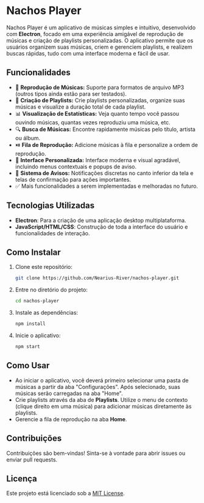 # Nachos Player

Nachos Player é um aplicativo de músicas simples e intuitivo, desenvolvido com **Electron**, focado em uma experiência amigável de reprodução de músicas e criação de playlists personalizadas. O aplicativo permite que os usuários organizem suas músicas, criem e gerenciem playlists, e realizem buscas rápidas, tudo com uma interface moderna e fácil de usar.

## Funcionalidades

- 🎵 **Reprodução de Músicas:** Suporte para formatos de arquivo MP3 (outros tipos ainda estão para ser testados).
- 📂 **Criação de Playlists:** Crie playlists personalizadas, organize suas músicas e visualize a duração total de cada playlist.
- 📊 **Visualização de Estatísticas:** Veja quanto tempo você passou ouvindo músicas, quantas vezes reproduziu uma música, etc.
- 🔍 **Busca de Músicas:** Encontre rapidamente músicas pelo título, artista ou álbum.
- ⏯️ **Fila de Reprodução:** Adicione músicas à fila e personalize a ordem de reprodução.
- 🎨 **Interface Personalizada:** Interface moderna e visual agradável, incluindo menus contextuais e popups de aviso.
- 🔔 **Sistema de Avisos:** Notificações discretas no canto inferior da tela e telas de confirmação para ações importantes.
- ✅ Mais funcionalidades a serem implementadas e melhoradas no futuro.

## Tecnologias Utilizadas

- **Electron**: Para a criação de uma aplicação desktop multiplataforma.
- **JavaScript/HTML/CSS**: Construção de toda a interface do usuário e funcionalidades de interação.

## Como Instalar

1. Clone este repositório:
   ```bash
   git clone https://github.com/Nearius-River/nachos-player.git
   ```
2. Entre no diretório do projeto:
   ```bash
   cd nachos-player
   ```
3. Instale as dependências:
   ```bash
   npm install
   ```
4. Inicie o aplicativo:
   ```bash
   npm start
   ```

## Como Usar

- Ao iniciar o aplicativo, você deverá primeiro selecionar uma pasta de músicas a partir da aba "Configurações". Após selecionado, suas músicas serão carregadas na aba "Home".
- Crie playlists através da aba de **Playlists**. Utilize o menu de contexto (clique direito em uma música) para adicionar músicas diretamente às playlists.
- Gerencie a fila de reprodução na aba **Home**.

## Contribuições

Contribuições são bem-vindas! Sinta-se à vontade para abrir issues ou enviar pull requests.

## Licença

Este projeto está licenciado sob a [MIT License](https://opensource.org/licenses/MIT).
